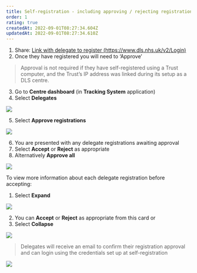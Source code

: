 ```yaml
---
title: Self-registration - including approving / rejecting registrations
order: 1
rating: true
createdAt: 2022-09-01T08:27:34.604Z
updatedAt: 2022-09-01T08:27:34.610Z
---
```

1. Share: [Link with delegate to register (https://www.dls.nhs.uk/v2/Login) ](https://www.dls.nhs.uk/v2/Login)
2. Once they have registered you will need to ‘Approve’ 

> Approval is not required if they have self-registered using a Trust computer, and the Trust’s IP address was linked during its setup as a DLS centre.

3. Go to **Centre dashboard** (in **Tracking System** application)
4. Select **Delegates**

![](/img/registering-delegates-1.png)

5. Select **Approve registrations**

![](/img/registering-delegates-2.png)

6. You are presented with any delegate registrations awaiting approval 
7. Select **Accept** or **Reject** as appropriate
8. Alternatively **Approve all**

![](/img/registering-delegates-3.png)

To view more information about each delegate registration before accepting:

1. Select **Expand**

![](/img/registering-delegates-4.png)

2. You can **Accept** or **Reject** as appropriate from this card or
3. Select **Collapse** 

![](/img/registering-delegates-5.png)

> Delegates will receive an email to confirm their registration approval and can login using the credentials set up at self-registration

![](/img/cm-4-06-Self-reg.jpg)
